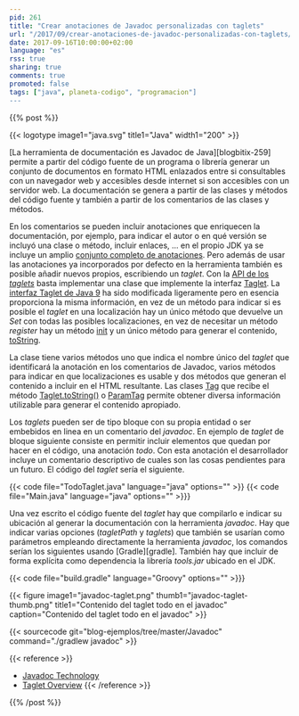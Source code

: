 ```yaml
---
pid: 261
title: "Crear anotaciones de Javadoc personalizadas con taglets"
url: "/2017/09/crear-anotaciones-de-javadoc-personalizadas-con-taglets/"
date: 2017-09-16T10:00:00+02:00
language: "es"
rss: true
sharing: true
comments: true
promoted: false
tags: ["java", planeta-codigo", "programacion"]
---
```


{{% post %}}

{{< logotype image1="java.svg" title1="Java" width1="200" >}}

[La herramienta de documentación es Javadoc de Java][blogbitix-259] permite a partir del código fuente de un programa o librería generar un conjunto de documentos en formato HTML enlazados entre si consultables con un navegador web y accesibles desde internet si son accesibles con un servidor web. La documentación se genera a partir de las clases y métodos del código fuente y también a partir de los comentarios de las clases y métodos.

En los comentarios se pueden incluir anotaciones que enriquecen la documentación, por ejemplo, para indicar el autor o en qué versión se incluyó una clase o método, incluir enlaces, ... en el propio JDK ya se incluye un amplio [conjunto completo de anotaciones](https://docs.oracle.com/javase/8/docs/technotes/tools/windows/javadoc.html#javadoctags). Pero además de usar las anotaciones ya incorporados por defecto en la herramienta también es posible añadir nuevos propios, escribiendo un _taglet_. Con la [API de los _taglets_](https://docs.oracle.com/javase/8/docs/technotes/guides/javadoc/taglet/overview.html) basta implementar una clase que implemente la interfaz [Taglet](https://docs.oracle.com/javase/8/docs/jdk/api/javadoc/taglet/com/sun/tools/doclets/Taglet.html). La [interfaz Taglet de Java 9](http://download.java.net/java/jdk9/docs/api/jdk/javadoc/doclet/Taglet.html) ha sido modificada ligeramente pero en esencia proporciona la misma información, en vez de un método para indicar si es posible el _taglet_ en una localización hay un único método que devuelve un _Set_ con todas las posibles localizaciones, en vez de necesitar un método _register_ hay un método [init](http://download.java.net/java/jdk9/docs/api/jdk/javadoc/doclet/Taglet.html#init-jdk.javadoc.doclet.DocletEnvironment-jdk.javadoc.doclet.Doclet-) y un único método para generar el contenido, [toString](http://download.java.net/java/jdk9/docs/api/jdk/javadoc/doclet/Taglet.html#toString-java.util.List-javax.lang.model.element.Element-).

La clase tiene varios métodos uno que indica el nombre único del _taglet_ que identificará la anotación en los comentarios de Javadoc, varios métodos para indicar en que localizaciones es usable y dos métodos que generan el contenido a incluir en el HTML resultante. Las clases [Tag](https://docs.oracle.com/javase/8/docs/jdk/api/javadoc/doclet/com/sun/javadoc/Tag.html) que recibe el método [Taglet.toString()](https://docs.oracle.com/javase/8/docs/jdk/api/javadoc/taglet/com/sun/tools/doclets/Taglet.html#toString-com.sun.javadoc.Tag-) o [ParamTag](https://docs.oracle.com/javase/8/docs/jdk/api/javadoc/doclet/com/sun/javadoc/ParamTag.html) permite obtener diversa información utilizable para generar el contenido apropiado.

Los _taglets_ pueden ser de tipo bloque con su propia entidad o ser embebidos en linea en un comentario del _javadoc_. En ejemplo de _taglet_ de bloque siguiente consiste en permitir incluir elementos que quedan por hacer en el código, una anotación _todo_. Con esta anotación el desarrollador incluye un comentario descriptivo de cuales son las cosas pendientes para un futuro. El código del _taglet_ sería el siguiente.

{{< code file="TodoTaglet.java" language="java" options="" >}}
{{< code file="Main.java" language="java" options="" >}}}

Una vez escrito el código fuente del _taglet_ hay que compilarlo e indicar su ubicación al generar la documentación con la herramienta _javadoc_. Hay que indicar varias opciones (_tagletPath_ y _taglets_) que también se usarían como parámetros empleando directamente la herramienta _javadoc_, los comandos serían los siguientes usando [Gradle][gradle]. También hay que incluir de forma explícita como dependencia la librería _tools.jar_ ubicado en el JDK.

{{< code file="build.gradle" language="Groovy" options="" >}}}

{{< figure
    image1="javadoc-taglet.png" thumb1="javadoc-taglet-thumb.png" title1="Contenido del taglet todo en el javadoc"
    caption="Contenido del taglet todo en el javadoc" >}}

{{< sourcecode git="blog-ejemplos/tree/master/Javadoc" command="./gradlew javadoc" >}}

{{< reference >}}
* [Javadoc Technology](https://docs.oracle.com/javase/8/docs/technotes/guides/javadoc/index.html)
* [Taglet Overview](https://docs.oracle.com/javase/8/docs/technotes/guides/javadoc/taglet/overview.html)
{{< /reference >}}

{{% /post %}}
